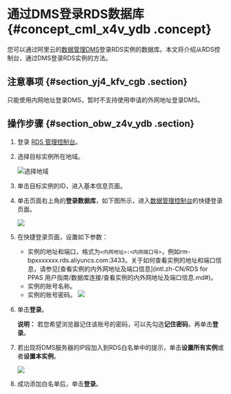 # 通过DMS登录RDS数据库 {#concept_cml_x4v_ydb .concept}

您可以通过阿里云的[数据管理DMS](https://help.aliyun.com/document_detail/47550.html)登录RDS实例的数据库。本文将介绍从RDS控制台，通过DMS登录RDS实例的方法。

## 注意事项 {#section_yj4_kfv_cgb .section}

只能使用内网地址登录DMS，暂时不支持使用申请的外网地址登录DMS。

## 操作步骤 {#section_obw_z4v_ydb .section}

1.  登录 [RDS 管理控制台](https://rds.console.aliyun.com/)。
2.  选择目标实例所在地域。

    ![选择地域](http://static-aliyun-doc.oss-cn-hangzhou.aliyuncs.com/assets/img/7814/156888673236543_zh-CN.png)

3.  单击目标实例的ID，进入基本信息页面。
4.  单击页面右上角的**登录数据库**，如下图所示，进入[数据管理控制台](https://dms.console.aliyun.com/?spm=5176.doc49015.2.5.1qi2e9&token=549cf345-ac05-455c-b3f9-75eadae023fe#/dms/login)的快捷登录页面。

    ![](http://static-aliyun-doc.oss-cn-hangzhou.aliyuncs.com/assets/img/8006/15688867324253_zh-CN.png)

5.  在快捷登录页面，设置如下参数：

    -   实例的地址和端口，格式为`<内网地址>:<内网端口号>`，例如rm-bpxxxxxxx.rds.aliyuncs.com:3433。关于如何查看实例的地址和端口信息，请参见[查看实例的内外网地址及端口信息](intl.zh-CN/RDS for PPAS 用户指南/数据库连接/查看实例的内外网地址及端口信息.md#)。
    -   实例的账号名称。
    -   实例的账号密码。
    ![](http://static-aliyun-doc.oss-cn-hangzhou.aliyuncs.com/assets/img/8006/15688867324254_zh-CN.png)

6.  单击**登录**。

    **说明：** 若您希望浏览器记住该账号的密码，可以先勾选**记住密码**，再单击**登录**。

7.  若出现将DMS服务器的IP段加入到RDS白名单中的提示，单击**设置所有实例**或者**设置本实例**。

    ![](http://static-aliyun-doc.oss-cn-hangzhou.aliyuncs.com/assets/img/8006/15688867324255_zh-CN.png)

8.  成功添加白名单后，单击**登录**。

